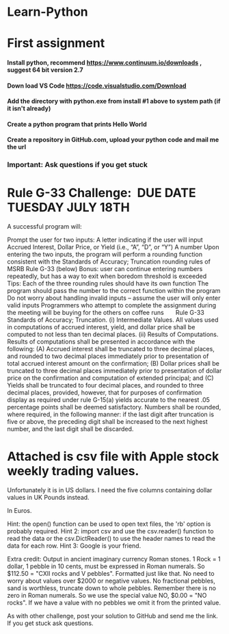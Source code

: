 # Learn-Python

# First assignment
#### Install python, recommend https://www.continuum.io/downloads , suggest 64 bit version 2.7
#### Down load VS Code https://code.visualstudio.com/Download 
#### Add the directory with python.exe from install #1 above to system path (if it isn't already)
#### Create a python program that prints Hello World
#### Create a repository in GitHub.com, upload your python code and mail me the url
### Important: Ask questions if you get stuck

# Rule G-33 Challenge:  DUE DATE TUESDAY JULY 18TH

A successful program will:

Prompt the user for two inputs:
A letter indicating if the user will input Accrued Interest, Dollar Price, or Yield (i.e., “A”, “D”, or “Y”)
A number
Upon entering the two inputs, the program will perform a rounding function consistent with the Standards of Accuracy; Truncation rounding rules of MSRB Rule G-33 (below)
Bonus: user can continue entering numbers repeatedly, but has a way to exit when boredom threshold is exceeded
 
Tips:
Each of the three rounding rules should have its own function
The program should pass the number to the correct function within the program
Do not worry about handling invalid inputs – assume the user will only enter valid inputs
Programmers who attempt to complete the assignment during the meeting will be buying for the others on coffee runs
 
 
 
Rule G-33
Standards of Accuracy; Truncation.
(i) Intermediate Values. All values used in computations of accrued interest, yield, and dollar price shall be computed to not less than ten decimal places.
(ii) Results of Computations. Results of computations shall be presented in accordance with the following:
(A) Accrued interest shall be truncated to three decimal places, and rounded to two decimal places immediately prior to presentation of total accrued interest amount on the confirmation;
(B) Dollar prices shall be truncated to three decimal places immediately prior to presentation of dollar price on the confirmation and computation of extended principal; and
(C) Yields shall be truncated to four decimal places, and rounded to three decimal places, provided, however, that for purposes of confirmation display as required under rule G-15(a) yields accurate to the nearest .05 percentage points shall be deemed satisfactory.
Numbers shall be rounded, where required, in the following manner: if the last digit after truncation is five or above, the preceding digit shall be increased to the next highest number, and the last digit shall be discarded.

# Attached is csv file with Apple stock weekly trading values.

Unfortunately it is in US dollars. I need the five columns containing dollar values in UK Pounds instead.

In Euros.

Hint: the open() function can be used to open text files, the 'rb' option is probably required.
Hint 2: import csv and use the csv.reader() function to read the data or the csv.DictReader() to use the header names to read the data for each row. 
Hint 3: Google is your friend.

Extra credit: Output in ancient imaginary currency Roman stones. 1 Rock = 1 dollar, 1 pebble in 10 cents, must be expressed in Roman numerals. So $112.50 = "CXII rocks and V pebbles". Formatted just like that. No need to worry about values over $2000 or negative values. No fractional pebbles, sand is worthless, truncate down to whole pebbles. Remember there is no zero in Roman numerals. So we use the special value NO, $0.00 = "NO rocks". If we have a value with no pebbles we omit it from the printed value.

As with other challenge, post your solution to GitHub and send me the link. If you get stuck ask questions.